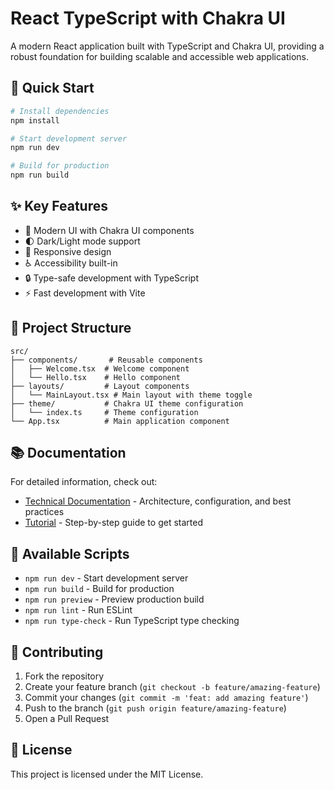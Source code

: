 # React TypeScript with Chakra UI

A modern React application built with TypeScript and Chakra UI, providing a robust foundation for building scalable and accessible web applications.

## 🚀 Quick Start

```bash
# Install dependencies
npm install

# Start development server
npm run dev

# Build for production
npm run build
```

## ✨ Key Features

- 🎨 Modern UI with Chakra UI components
- 🌓 Dark/Light mode support
- 📱 Responsive design
- ♿ Accessibility built-in
- 🔒 Type-safe development with TypeScript
- ⚡ Fast development with Vite

## 📁 Project Structure

```
src/
├── components/       # Reusable components
│   ├── Welcome.tsx  # Welcome component
│   └── Hello.tsx    # Hello component
├── layouts/         # Layout components
│   └── MainLayout.tsx # Main layout with theme toggle
├── theme/           # Chakra UI theme configuration
│   └── index.ts     # Theme configuration
└── App.tsx          # Main application component
```

## 📚 Documentation

For detailed information, check out:
- [Technical Documentation](./docs/technical.md) - Architecture, configuration, and best practices
- [Tutorial](./docs/tutorial.md) - Step-by-step guide to get started

## 🔧 Available Scripts

- `npm run dev` - Start development server
- `npm run build` - Build for production
- `npm run preview` - Preview production build
- `npm run lint` - Run ESLint
- `npm run type-check` - Run TypeScript type checking

## 🤝 Contributing

1. Fork the repository
2. Create your feature branch (`git checkout -b feature/amazing-feature`)
3. Commit your changes (`git commit -m 'feat: add amazing feature'`)
4. Push to the branch (`git push origin feature/amazing-feature`)
5. Open a Pull Request

## 📝 License

This project is licensed under the MIT License.
